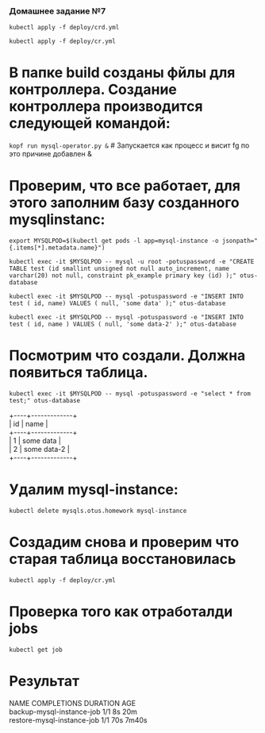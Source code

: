 ### Домашнее задание №7

```kubectl apply -f deploy/crd.yml```

```kubectl apply -f deploy/cr.yml```

# В папке build созданы фйлы для контроллера. Создание контроллера производится следующей командой:
```kopf run mysql-operator.py &``` # Запускается как процесс и висит fg по это причине добавлен &

# Проверим, что все работает, для этого заполним базу созданного mysqlinstanc:

```export MYSQLPOD=$(kubectl get pods -l app=mysql-instance -o jsonpath="{.items[*].metadata.name}")```  

```kubectl exec -it $MYSQLPOD -- mysql -u root -potuspassword -e "CREATE TABLE test (id smallint unsigned not null auto_increment, name varchar(20) not null, constraint pk_example primary key (id) );" otus-database```


```kubectl exec -it $MYSQLPOD -- mysql -potuspassword -e "INSERT INTO test ( id, name) VALUES ( null, 'some data' );" otus-database```

```kubectl exec -it $MYSQLPOD -- mysql -potuspassword -e "INSERT INTO test ( id, name ) VALUES ( null, 'some data-2' );" otus-database```

# Посмотрим что создали. Должна появиться таблица.
```kubectl exec -it $MYSQLPOD -- mysql -potuspassword -e "select * from test;" otus-database``` 

+----+-------------+  
| id | name        |  
+----+-------------+  
|  1 | some data   |  
|  2 | some data-2 |  
+----+-------------+  

# Удалим mysql-instance:
```kubectl delete mysqls.otus.homework mysql-instance```

# Создадим снова и проверим что старая таблица восстановилась
```kubectl apply -f deploy/cr.yml```

# Проверка того как отработалди jobs
```kubectl get job```

# Результат

NAME                         COMPLETIONS   DURATION   AGE  
backup-mysql-instance-job    1/1           8s         20m  
restore-mysql-instance-job   1/1           70s        7m40s  


